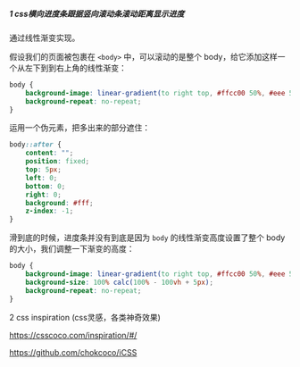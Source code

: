 ##### 1 css横向进度条跟据竖向滚动条滚动距离显示进度

通过线性渐变实现。

假设我们的页面被包裹在 `<body>` 中，可以滚动的是整个 body，给它添加这样一个从左下到到右上角的线性渐变：

```css
body {
    background-image: linear-gradient(to right top, #ffcc00 50%, #eee 50%);
    background-repeat: no-repeat;
}
```

运用一个伪元素，把多出来的部分遮住：

```css
body::after {
    content: "";
    position: fixed;
    top: 5px;
    left: 0;
    bottom: 0;
    right: 0;
    background: #fff;
    z-index: -1;
}
```

滑到底的时候，进度条并没有到底是因为 `body` 的线性渐变高度设置了整个 body 的大小，我们调整一下渐变的高度：

```css
body {
    background-image: linear-gradient(to right top, #ffcc00 50%, #eee 50%);
    background-size: 100% calc(100% - 100vh + 5px);
    background-repeat: no-repeat;
}
```

2  css inspiration (css灵感，各类神奇效果)

https://csscoco.com/inspiration/#/

https://github.com/chokcoco/iCSS